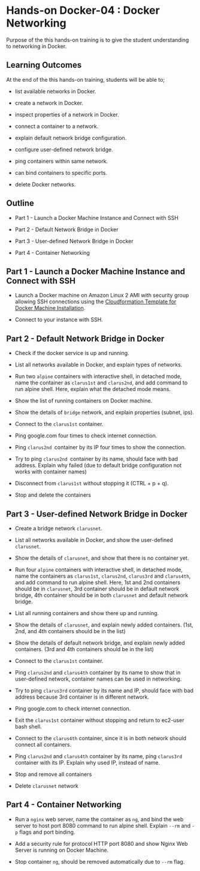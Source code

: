 # Hands-on Docker-04 : Docker Networking

Purpose of the this hands-on training is to give the student understanding to networking in Docker.

## Learning Outcomes

At the end of the this hands-on training, students will be able to;

- list available networks in Docker.

- create a network in Docker.

- inspect properties of a network in Docker.

- connect a container to a network.

- explain default network bridge configuration.

- configure user-defined network bridge.

- ping containers within same network.

- can bind containers to specific ports.

- delete Docker networks.

## Outline

- Part 1 - Launch a Docker Machine Instance and Connect with SSH

- Part 2 - Default Network Bridge in Docker

- Part 3 - User-defined Network Bridge in Docker

- Part 4 - Container Networking

## Part 1 - Launch a Docker Machine Instance and Connect with SSH

- Launch a Docker machine on Amazon Linux 2 AMI with security group allowing SSH connections using the [Cloudformation Template for Docker Machine Installation](../docker-01-installing-on-ec2-linux2/docker-installation-template.yml).

- Connect to your instance with SSH.

## Part 2 - Default Network Bridge in Docker

- Check if the docker service is up and running.

- List all networks available in Docker, and explain types of networks.

- Run two `alpine` containers with interactive shell, in detached mode, name the container as `clarus1st` and `clarus2nd`, and add command to run alpine shell. Here, explain what the detached mode means.

- Show the list of running containers on Docker machine.

- Show the details of `bridge` network, and explain properties (subnet, ips).

- Connect to the `clarus1st` container.

- Ping google.com four times to check internet connection.

- Ping `clarus2nd `container by its IP four times to show the connection.

- Try to ping `clarus2nd `container by its name, should face with bad address. Explain why failed (due to default bridge configuration not works with container names)

- Disconnect from `clarus1st` without stopping it (CTRL + p + q).

- Stop and delete the containers

## Part 3 - User-defined Network Bridge in Docker

- Create a bridge network `clarusnet`.

- List all networks available in Docker, and show the user-defined `clarusnet`.

- Show the details of `clarusnet`, and show that there is no container yet.

- Run four `alpine` containers with interactive shell, in detached mode, name the containers as `clarus1st`, `clarus2nd`, `clarus3rd` and `clarus4th`, and add command to run alpine shell. Here, 1st and 2nd containers should be in `clarusnet`, 3rd container should be in default network bridge, 4th container should be in both `clarusnet` and default network bridge.

- List all running containers and show there up and running.

- Show the details of `clarusnet`, and explain newly added containers. (1st, 2nd, and 4th containers should be in the list)

- Show the details of  default network bridge, and explain newly added containers. (3rd and 4th containers should be in the list)

- Connect to the `clarus1st` container.

- Ping `clarus2nd` and `clarus4th` container by its name to show that in user-defined network, container names can be used in networking.

- Try to ping `clarus3rd` container by its name and IP, should face with bad address because 3rd container is in different network.

- Ping google.com to check internet connection.

- Exit the `clarus1st` container without stopping and return to ec2-user bash shell.

- Connect to the `clarus4th` container, since it is in both network should connect all containers.

- Ping `clarus2nd` and `clarus4th` container by its name, ping `clarus3rd` container with its IP. Explain why used IP, instead of name.

- Stop and remove all containers

- Delete `clarusnet` network

## Part 4 - Container Networking

- Run a `nginx` web server, name the container as `ng`, and bind the web server to host port 8080 command to run alpine shell. Explain `--rm` and `-p` flags and port binding.

- Add a security rule for protocol HTTP port 8080 and show Nginx Web Server is running on Docker Machine.

- Stop container `ng`, should be removed automatically due to `--rm` flag.
